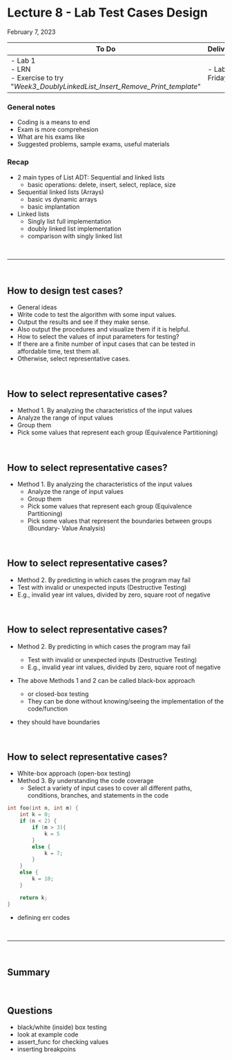 # Lecture 8 - Lab Test Cases Design
February 7, 2023

|To Do                      |Deliverables               |
|---------------------------|---------------------------|
|- Lab 1 <br> - LRN <br> - Exercise to try "*Week3_DoublyLinkedList_Insert_Remove_Print_template*"  |- Lab 1 Friday|

### General notes
- Coding is a means to end
- Exam is more comprehesion
- What are his exams like
- Suggested problems, sample exams, useful materials

### Recap
- 2 main types of List ADT: Sequential and linked lists
    - basic operations: delete, insert, select, replace, size
- Sequential linked lists (Arrays)
    - basic vs dynamic arrays
    - basic implantation
- Linked lists
    - Singly list full implementation
    - doubly linked list implementation
    - comparison with singly linked list


<br>
<hr>
<br>

## How to design test cases?
- General ideas
- Write code to test the algorithm with some input values.
- Output the results and see if they make sense.
- Also output the procedures and visualize them if it is helpful.
- How to select the values of input parameters for testing?
- If there are a finite number of input cases that can be tested in affordable time, test them all.
- Otherwise, select representative cases.
<br>

## How to select representative cases?
- Method 1. By analyzing the characteristics of the input values
- Analyze the range of input values
- Group them
- Pick some values that represent each group (Equivalence Partitioning)
<br>

## How to select representative cases?
- Method 1. By analyzing the characteristics of the input values
    - Analyze the range of input values
    - Group them
    - Pick some values that represent each group (Equivalence Partitioning)
    - Pick some values that represent the boundaries between groups (Boundary- Value Analysis)
<br>

## How to select representative cases?
- Method 2. By predicting in which cases the program may fail
- Test with invalid or unexpected inputs (Destructive Testing)
- E.g., invalid year int values, divided by zero, square root of negative
<br>

## How to select representative cases?
- Method 2. By predicting in which cases the program may fail
    - Test with invalid or unexpected inputs (Destructive Testing)
    - E.g., invalid year int values, divided by zero, square root of negative
- The above Methods 1 and 2 can be called black-box approach
    - or closed-box testing
    - They can be done without knowing/seeing the implementation of the
    code/function

- they should have boundaries
<br>

## How to select representative cases?
- White-box approach (open-box testing)
- Method 3. By understanding the code coverage
    - Select a variety of input cases to cover all different paths, conditions, branches, and statements in the code

```cpp
int foo(int n, int m) {
    int k = 0;
    if (n < 2) {
        if (m > 3){
            k = 5
        }
        else {
            k = 7;
        }
    } 
    else {
        k = 10;
    }

    return k;
}
```
- defining err codes

<br>
<hr>
<br>

## Summary

<br>

## Questions
- black/white (inside) box testing
- look at example code
- assert_func for checking values
- inserting breakpoins 

